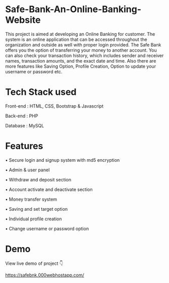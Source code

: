 # Safe-Bank-An-Online-Banking-Website

This project is aimed at developing an Online Banking for customer. The system is an online application that can be accessed throughout the organization and outside as well with proper login provided. The Safe Bank offers you the option of transferring your money to another account. You can also check your transaction history, which includes sender and receiver names, transaction amounts, and the exact date and time. Also there are more features like Saving Option, Profile Creation, Option to update your username or password etc.

# Tech Stack used
Front-end : HTML, CSS, Bootstrap & Javascript

Back-end : PHP

Database : MySQL

# Features
• Secure login and signup system with md5 encryption

• Admin & user panel

• Withdraw and deposit section

• Account activate and deactivate section

• Money transfer system

• Saving and set target option

• Individual profile creation

• Change username or password option

# Demo
View live demo of project 👇

https://safebnk.000webhostapp.com/
